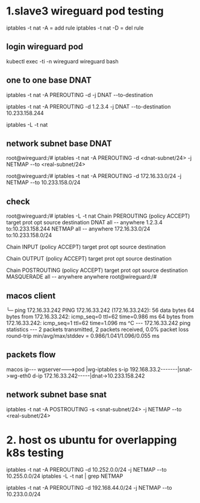 # 1.slave3 wireguard pod testing

iptables -t nat -A = add rule
iptables -t nat -D = del rule

## login wireguard pod
kubectl exec -ti -n wireguard wireguard bash

## one to one base DNAT
iptables -t nat -A PREROUTING -d <dnat-ip-address> -j DNAT --to-destination <real-ip-address>

iptables -t nat -A PREROUTING -d 1.2.3.4 -j DNAT --to-destination 10.233.158.244

iptables -L -t nat

## network subnet base DNAT
root@wireguard:/# iptables -t nat -A PREROUTING -d <dnat-subnet/24> -j NETMAP --to <real-subnet/24>

root@wireguard:/# iptables -t nat -A PREROUTING -d 172.16.33.0/24 -j NETMAP --to 10.233.158.0/24
## check
root@wireguard:/# iptables -L -t nat
Chain PREROUTING (policy ACCEPT)
target     prot opt source               destination
DNAT       all  --  anywhere             1.2.3.4              to:10.233.158.244
NETMAP     all  --  anywhere             172.16.33.0/24      to:10.233.158.0/24

Chain INPUT (policy ACCEPT)
target     prot opt source               destination

Chain OUTPUT (policy ACCEPT)
target     prot opt source               destination

Chain POSTROUTING (policy ACCEPT)
target     prot opt source               destination
MASQUERADE  all  --  anywhere             anywhere
root@wireguard:/#


## macos client
╰─ ping 172.16.33.242
PING 172.16.33.242 (172.16.33.242): 56 data bytes
64 bytes from 172.16.33.242: icmp_seq=0 ttl=62 time=0.986 ms
64 bytes from 172.16.33.242: icmp_seq=1 ttl=62 time=1.096 ms
^C
--- 172.16.33.242 ping statistics ---
2 packets transmitted, 2 packets received, 0.0% packet loss
round-trip min/avg/max/stddev = 0.986/1.041/1.096/0.055 ms


## packets flow
macos ip---<wg vpn> wgserver--->pod
                       |wg-iptables
s-ip 192.168.33.2-------|snat->wg-eth0
d-ip 172.16.33.242-----|dnat->10.233.158.242
## network subnet base snat
iptables -t nat -A POSTROUTING -s <snat-subnet/24> -j NETMAP --to <real-subnet/24>


# 2. host os ubuntu for overlapping k8s testing
iptables -t nat -A PREROUTING -d 10.252.0.0/24 -j NETMAP --to 10.255.0.0/24
iptables -L -t nat | grep NETMAP


iptables -t nat -A PREROUTING -d 192.168.44.0/24  -j NETMAP --to 10.233.0.0/24


